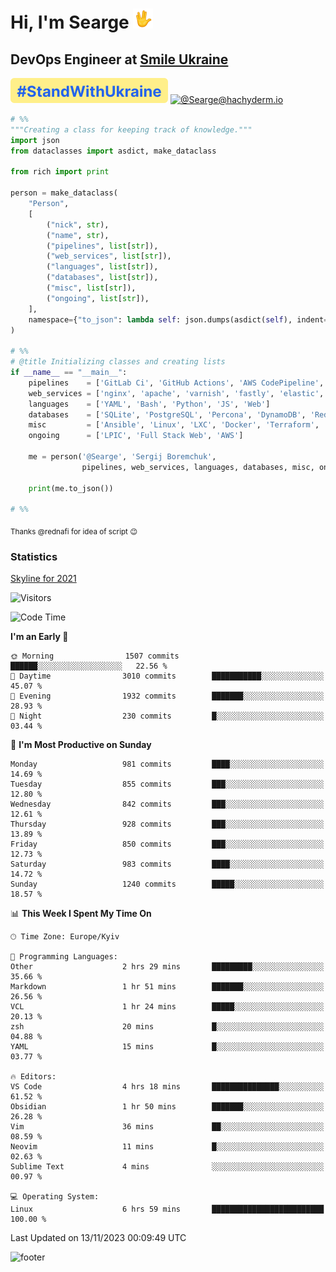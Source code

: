 # Hi, I'm Searge <img src="images/vulcan.webp" style="display: inline-block; margin: 0; height: 2rem" alt="Vulcan salute" />

## DevOps Engineer at [Smile Ukraine](https://smile-ukraine.com/en)

[![Stand With Ukraine](https://raw.githubusercontent.com/vshymanskyy/StandWithUkraine/main/badges/StandWithUkraine.svg)](https://stand-with-ukraine.pp.ua)
<a rel="me" href="https://hachyderm.io/@Searge">![@Searge@hachyderm.io](https://img.shields.io/badge/-@Searge-%232B90D9?logo=mastodon&logoColor=white)</a>

```python
# %%
"""Creating a class for keeping track of knowledge."""
import json
from dataclasses import asdict, make_dataclass

from rich import print

person = make_dataclass(
    "Person",
    [
        ("nick", str),
        ("name", str),
        ("pipelines", list[str]),
        ("web_services", list[str]),
        ("languages", list[str]),
        ("databases", list[str]),
        ("misc", list[str]),
        ("ongoing", list[str]),
    ],
    namespace={"to_json": lambda self: json.dumps(asdict(self), indent=4)},
)

# %%
# @title Initializing classes and creating lists
if __name__ == "__main__":
    pipelines    = ['GitLab Ci', 'GitHub Actions', 'AWS CodePipeline', 'Jenkins']
    web_services = ['nginx', 'apache', 'varnish', 'fastly', 'elastic', 'solr']
    languages    = ['YAML', 'Bash', 'Python', 'JS', 'Web']
    databases    = ['SQLite', 'PostgreSQL', 'Percona', 'DynamoDB', 'Redis']
    misc         = ['Ansible', 'Linux', 'LXC', 'Docker', 'Terraform', 'AWS']
    ongoing      = ['LPIC', 'Full Stack Web', 'AWS']

    me = person('@Searge', 'Sergij Boremchuk',
                pipelines, web_services, languages, databases, misc, ongoing)

    print(me.to_json())

# %%

```

<sub>Thanks @rednafi for idea of script :wink:</sub>

### Statistics

[Skyline for 2021](https://skyline.github.com/Searge/2021)

![Visitors](https://komarev.com/ghpvc/?username=searge&label=Profile%20views&color=0e75b6&style=flat) 
<!--START_SECTION:waka-->
![Code Time](http://img.shields.io/badge/Code%20Time-2%2C317%20hrs%2021%20mins-blue)

**I'm an Early 🐤** 

```text
🌞 Morning                1507 commits        ██████░░░░░░░░░░░░░░░░░░░   22.56 % 
🌆 Daytime                3010 commits        ███████████░░░░░░░░░░░░░░   45.07 % 
🌃 Evening                1932 commits        ███████░░░░░░░░░░░░░░░░░░   28.93 % 
🌙 Night                  230 commits         █░░░░░░░░░░░░░░░░░░░░░░░░   03.44 % 
```
📅 **I'm Most Productive on Sunday** 

```text
Monday                   981 commits         ████░░░░░░░░░░░░░░░░░░░░░   14.69 % 
Tuesday                  855 commits         ███░░░░░░░░░░░░░░░░░░░░░░   12.80 % 
Wednesday                842 commits         ███░░░░░░░░░░░░░░░░░░░░░░   12.61 % 
Thursday                 928 commits         ███░░░░░░░░░░░░░░░░░░░░░░   13.89 % 
Friday                   850 commits         ███░░░░░░░░░░░░░░░░░░░░░░   12.73 % 
Saturday                 983 commits         ████░░░░░░░░░░░░░░░░░░░░░   14.72 % 
Sunday                   1240 commits        █████░░░░░░░░░░░░░░░░░░░░   18.57 % 
```


📊 **This Week I Spent My Time On** 

```text
🕑︎ Time Zone: Europe/Kyiv

💬 Programming Languages: 
Other                    2 hrs 29 mins       █████████░░░░░░░░░░░░░░░░   35.66 % 
Markdown                 1 hr 51 mins        ███████░░░░░░░░░░░░░░░░░░   26.56 % 
VCL                      1 hr 24 mins        █████░░░░░░░░░░░░░░░░░░░░   20.13 % 
zsh                      20 mins             █░░░░░░░░░░░░░░░░░░░░░░░░   04.88 % 
YAML                     15 mins             █░░░░░░░░░░░░░░░░░░░░░░░░   03.77 % 

🔥 Editors: 
VS Code                  4 hrs 18 mins       ███████████████░░░░░░░░░░   61.52 % 
Obsidian                 1 hr 50 mins        ███████░░░░░░░░░░░░░░░░░░   26.28 % 
Vim                      36 mins             ██░░░░░░░░░░░░░░░░░░░░░░░   08.59 % 
Neovim                   11 mins             █░░░░░░░░░░░░░░░░░░░░░░░░   02.63 % 
Sublime Text             4 mins              ░░░░░░░░░░░░░░░░░░░░░░░░░   00.97 % 

💻 Operating System: 
Linux                    6 hrs 59 mins       █████████████████████████   100.00 % 
```


 Last Updated on 13/11/2023 00:09:49 UTC
<!--END_SECTION:waka-->

![footer](https://capsule-render.vercel.app/api?type=waving&color=gradient&customColorList=14,21&height=82&section=footer)
